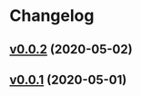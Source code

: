 # Changelog

## [v0.0.2](https://github.com/madeiras/fib-retracement/releases/tag/v0.0.2) (2020-05-02)

## [v0.0.1](https://github.com/madeiras/fib-retracement/releases/tag/v0.0.1) (2020-05-01)
